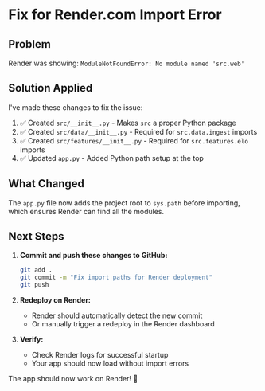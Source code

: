 # Fix for Render.com Import Error

## Problem
Render was showing: `ModuleNotFoundError: No module named 'src.web'`

## Solution Applied

I've made these changes to fix the issue:

1. ✅ Created `src/__init__.py` - Makes `src` a proper Python package
2. ✅ Created `src/data/__init__.py` - Required for `src.data.ingest` imports
3. ✅ Created `src/features/__init__.py` - Required for `src.features.elo` imports
4. ✅ Updated `app.py` - Added Python path setup at the top

## What Changed

The `app.py` file now adds the project root to `sys.path` before importing, which ensures Render can find all the modules.

## Next Steps

1. **Commit and push these changes to GitHub:**
   ```bash
   git add .
   git commit -m "Fix import paths for Render deployment"
   git push
   ```

2. **Redeploy on Render:**
   - Render should automatically detect the new commit
   - Or manually trigger a redeploy in the Render dashboard

3. **Verify:**
   - Check Render logs for successful startup
   - Your app should now load without import errors

The app should now work on Render! 🎉

